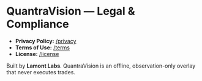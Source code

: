 # QuantraVision — Legal & Compliance

- **Privacy Policy:** [/privacy](privacy)
- **Terms of Use:** [/terms](terms)
- **License:** [/license](license)

Built by **Lamont Labs**. QuantraVision is an offline, observation-only overlay that never executes trades.

